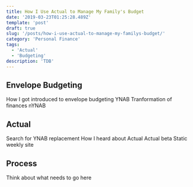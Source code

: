 ```yaml
---
title: How I Use Actual to Manage My Family's Budget
date: '2019-03-23T01:25:28.489Z'
template: 'post'
draft: true
slug: '/posts/how-i-use-actual-to-manage-my-familys-budget/'
category: 'Personal Finance'
tags:
  - 'Actual'
  - 'Budgeting'
description: 'TDB'
---
```


## Envelope Budgeting

How I got introduced to envelope budgeting
YNAB
Tranformation of finances
nYNAB

## Actual

Search for YNAB replacement
How I heard about Actual
Actual beta
Static weekly site

## Process

Think about what needs to go here
